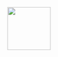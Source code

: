 <div id="header" align="center">
  <img src="[https://giphy.com/stickers/code-coding-programao-UUBYepX4WSiNFf8GOT](https://media.giphy.com/media/v1.Y2lkPTc5MGI3NjExYTg5OXYwejNzNzkyYzdwdGVlZDAybm9zNTBibnhyb2kzc2FvMXd3OSZlcD12MV9pbnRlcm5hbF9naWZfYnlfaWQmY3Q9dHM/UUBYepX4WSiNFf8GOT/giphy.gif)" width="100"/>
</div>

<!--
**Kyivnik/Kyivnik** is a ✨ _special_ ✨ repository because its `README.md` (this file) appears on your GitHub profile.

Here are some ideas to get you started:

- 🔭 I’m currently working on ...
- 🌱 I’m currently learning ...
- 👯 I’m looking to collaborate on ...
- 🤔 I’m looking for help with ...
- 💬 Ask me about ...
- 📫 How to reach me: ...
- 😄 Pronouns: ...
- ⚡ Fun fact: ...
-->
